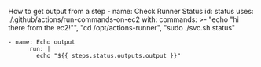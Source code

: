 
How to get output from a step
    - name: Check Runner Status
      id: status
      uses: ./.github/actions/run-commands-on-ec2
      with:
        commands: >-
          "echo \"hi there from the ec2!\"",
          "cd /opt/actions-runner",
          "sudo ./svc.sh status"

    - name: Echo output 
          run: |
            echo "${{ steps.status.outputs.output }}"
